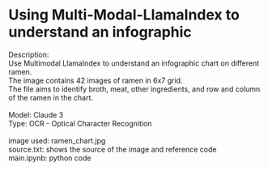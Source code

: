 # Using Multi-Modal-LlamaIndex to understand an infographic
Description:\
Use Multimodal LlamaIndex to understand an infographic chart on different ramen.\
The image contains 42 images of ramen in 6x7 grid.\
The file aims to identify broth, meat, other ingredients, and row and column of the ramen in the chart.\
\
Model: Claude 3\
Type: OCR - Optical Character Recognition\
\
image used: ramen_chart.jpg\
source.txt: shows the source of the image and reference code\
main.ipynb: python code
